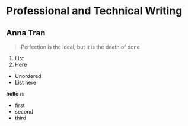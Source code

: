 # Professional and Technical Writing
## Anna Tran

> Perfection is the ideal, but it is the death of done
1. List
2. Here
- Unordered
- List here

**hello**
*hi*

- first
- second
- third
